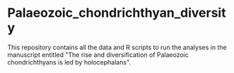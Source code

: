 # Palaeozoic_chondrichthyan_diversity
This repository contains all the data and R scripts to run the analyses in the manuscript entitled "The rise and diversification of Palaeozoic chondrichthyans is led by holocephalans".
